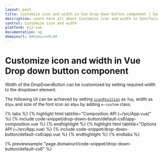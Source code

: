 ```yaml
---
layout: post
title: Customize icon and width in Vue Drop down button component | Syncfusion
description: Learn here all about Customize icon and width in Syncfusion Vue Drop down button component of Syncfusion Essential JS 2 and more.
control: Customize icon and width 
platform: ej2-vue
documentation: ug
domainurl: ##DomainURL##
---
```


# Customize icon and width in Vue Drop down button component

Width of the DropDownButton can be customized by setting required width to the dropdown element.

The following UI can be achieved by setting [`iconPosition`](https://ej2.syncfusion.com/vue/documentation/api/drop-down-button/dropDownButtonModel/#iconposition) as `Top`, width as `85px` and size of the font icon as `40px` by adding `e-custom` class.

{% tabs %}
{% highlight html tabtitle="Composition API (~/src/App.vue)" %}
{% include code-snippet/drop-down-button/default-cs6/app-composition.vue %}
{% endhighlight %}
{% highlight html tabtitle="Options API (~/src/App.vue) %}
{% include code-snippet/drop-down-button/default-cs6/app.vue %}
{% endhighlight %}
{% endtabs %}
        
{% previewsample "page.domainurl/code-snippet/drop-down-button/default-cs6" %}